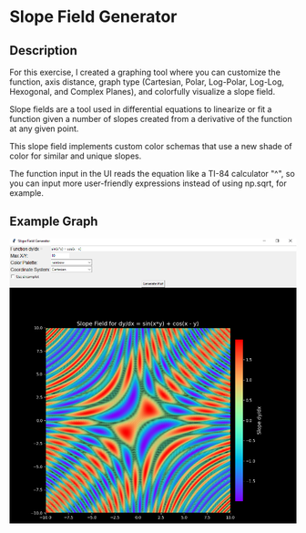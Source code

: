 # Slope Field Generator
## Description
For this exercise, I created a graphing tool where you can customize the function, axis distance, graph type (Cartesian, Polar, Log-Polar, Log-Log, Hexogonal, and Complex Planes), and colorfully visualize a slope field.

Slope fields are a tool used in differential equations to linearize or fit a function given a number of slopes created from a derivative of the function at any given point. 

This slope field implements custom color schemas that use a new shade of color for similar and unique slopes. 

The function input in the UI reads the equation like a TI-84 calculator "^", so you can input more user-friendly expressions instead of using np.sqrt, for example.

## Example Graph
![Alt text](https://github.com/aarern/slope_field_generator/blob/219c6d14c75097b6687d65a553a6be8cb8d72c04/Slope%20Field%20Generator/Figure_1.png)
